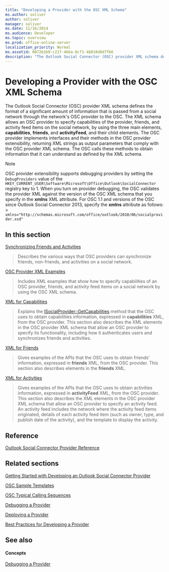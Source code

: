 ```yaml
---
title: "Developing a Provider with the OSC XML Schema"
ms.author: soliver
author: soliver
manager: soliver
ms.date: 11/16/2014
ms.audience: Developer
ms.topic: overview
ms.prod: office-online-server
localization_priority: Normal
ms.assetid: 0872b1b9-c21f-4bba-8cf1-4b010d8d7fb6
description: "The Outlook Social Connector (OSC) provider XML schema defines the format of a significant amount of information that is passed from a social network through the network's OSC provider to the OSC. The XML schema allows an OSC provider to specify capabilities of the provider, friends, and activity feed items on the social network, by using the three main elements, capabilities, friends, and activityFeed, and their child elements. The OSC provider implements interfaces and their methods in the OSC provider extensibility, returning XML strings as output parameters that comply with the OSC provider XML schema. The OSC calls these methods to obtain information that it can understand as defined by the XML schema."
---
```


# Developing a Provider with the OSC XML Schema

The Outlook Social Connector (OSC) provider XML schema defines the format of a significant amount of information that is passed from a social network through the network's OSC provider to the OSC. The XML schema allows an OSC provider to specify capabilities of the provider, friends, and activity feed items on the social network, by using the three main elements, **capabilities**, **friends**, and **activityFeed**, and their child elements. The OSC provider implements interfaces and their methods in the OSC provider extensibility, returning XML strings as output parameters that comply with the OSC provider XML schema. The OSC calls these methods to obtain information that it can understand as defined by the XML schema.
  
> [!NOTE]
> OSC provider extensibility supports debugging providers by setting the  `DebugProviders` value of the  `HKEY_CURRENT_USER\Software\Microsoft\Office\Outlook\SocialConnector` registry key to 1. When you turn on provider debugging, the OSC validates the provider XML against the version of the OSC XML schema that you specify in the **xmlns** XML attribute. For OSC 1.1 and versions of the OSC since Outlook Social Connector 2013, specify the **xmlns** attribute as follows: >  `xmlns="http://schemas.microsoft.com/office/outlook/2010/06/socialprovider.xsd"`
  
## In this section

[Synchronizing Friends and Activities](synchronizing-friends-and-activities.md)
  
> Describes the various ways that OSC providers can synchronize friends, non-friends, and activities on a social network. 
    
[OSC Provider XML Examples](osc-provider-xml-examples.md)
  
> Includes XML examples that show how to specify capabilities of an OSC provider, friends, and activity feed items on a social network by using the OSC XML schema.
    
[XML for Capabilities](xml-for-capabilities.md)
  
> Explains the [ISocialProvider::GetCapabilities](isocialprovider-getcapabilities.md) method that the OSC uses to obtain capabilities information, expressed in **capabilities** XML, from the OSC provider. This section also describes the XML elements in the OSC provider XML schema that allow an OSC provider to specify its functionality, including how it authenticates users and synchronizes friends and activities. 
    
[XML for Friends](xml-for-friends.md)
  
> Gives examples of the APIs that the OSC uses to obtain friends' information, expressed in **friends** XML, from the OSC provider. This section also describes elements in the **friends** XML. 
    
[XML for Activities](xml-for-activities.md)
  
> Gives examples of the APIs that the OSC uses to obtain activities information, expressed in **activityFeed** XML, from the OSC provider. This section also describes the XML elements in the OSC provider XML schema that allow an OSC provider to specify an activity feed. An activity feed includes the network where the activity feed items originated, details of each activity feed item (such as owner, type, and publish date of the activity), and the template to display the activity. 
    
## Reference

[Outlook Social Connector Provider Reference](outlook-social-connector-provider-reference-0.md)
  
## Related sections

[Getting Started with Developing an Outlook Social Connector Provider](getting-started-with-developing-an-outlook-social-connector-provider.md)
  
[OSC Sample Templates](osc-sample-templates.md)
  
[OSC Typical Calling Sequences](osc-typical-calling-sequences.md)
  
[Debugging a Provider](debugging-a-provider.md)
  
[Deploying a Provider](deploying-a-provider.md)
  
[Best Practices for Developing a Provider](best-practices-for-developing-a-provider.md)
  
## See also

#### Concepts

[Debugging a Provider](debugging-a-provider.md)


